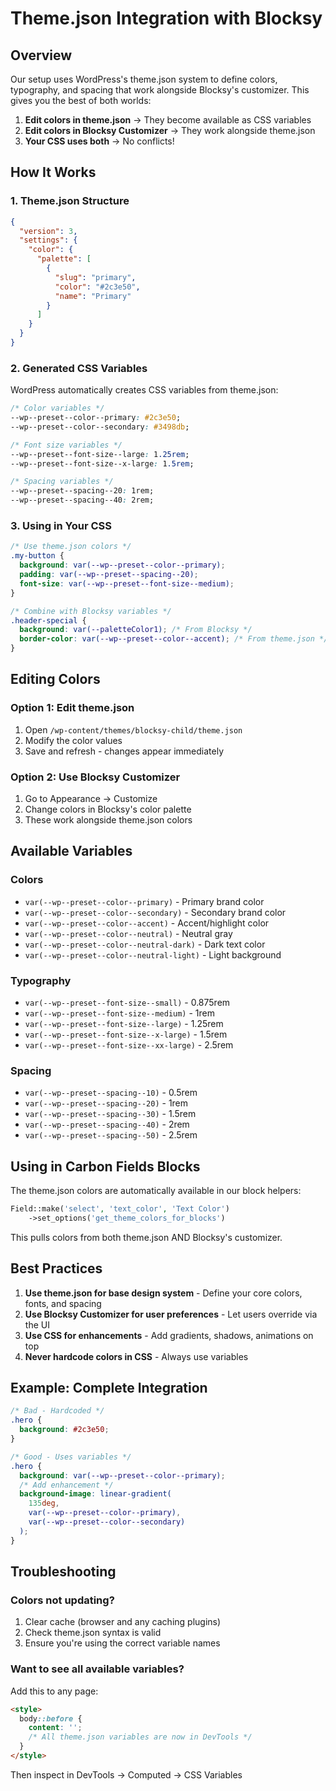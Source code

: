 # Theme.json Integration with Blocksy

## Overview

Our setup uses WordPress's theme.json system to define colors, typography, and spacing that work alongside Blocksy's customizer. This gives you the best of both worlds:

1. **Edit colors in theme.json** → They become available as CSS variables
2. **Edit colors in Blocksy Customizer** → They work alongside theme.json
3. **Your CSS uses both** → No conflicts!

## How It Works

### 1. Theme.json Structure

```json
{
  "version": 3,
  "settings": {
    "color": {
      "palette": [
        {
          "slug": "primary",
          "color": "#2c3e50",
          "name": "Primary"
        }
      ]
    }
  }
}
```

### 2. Generated CSS Variables

WordPress automatically creates CSS variables from theme.json:

```css
/* Color variables */
--wp--preset--color--primary: #2c3e50;
--wp--preset--color--secondary: #3498db;

/* Font size variables */
--wp--preset--font-size--large: 1.25rem;
--wp--preset--font-size--x-large: 1.5rem;

/* Spacing variables */
--wp--preset--spacing--20: 1rem;
--wp--preset--spacing--40: 2rem;
```

### 3. Using in Your CSS

```css
/* Use theme.json colors */
.my-button {
  background: var(--wp--preset--color--primary);
  padding: var(--wp--preset--spacing--20);
  font-size: var(--wp--preset--font-size--medium);
}

/* Combine with Blocksy variables */
.header-special {
  background: var(--paletteColor1); /* From Blocksy */
  border-color: var(--wp--preset--color--accent); /* From theme.json */
}
```

## Editing Colors

### Option 1: Edit theme.json
1. Open `/wp-content/themes/blocksy-child/theme.json`
2. Modify the color values
3. Save and refresh - changes appear immediately

### Option 2: Use Blocksy Customizer
1. Go to Appearance → Customize
2. Change colors in Blocksy's color palette
3. These work alongside theme.json colors

## Available Variables

### Colors
- `var(--wp--preset--color--primary)` - Primary brand color
- `var(--wp--preset--color--secondary)` - Secondary brand color
- `var(--wp--preset--color--accent)` - Accent/highlight color
- `var(--wp--preset--color--neutral)` - Neutral gray
- `var(--wp--preset--color--neutral-dark)` - Dark text color
- `var(--wp--preset--color--neutral-light)` - Light background

### Typography
- `var(--wp--preset--font-size--small)` - 0.875rem
- `var(--wp--preset--font-size--medium)` - 1rem
- `var(--wp--preset--font-size--large)` - 1.25rem
- `var(--wp--preset--font-size--x-large)` - 1.5rem
- `var(--wp--preset--font-size--xx-large)` - 2.5rem

### Spacing
- `var(--wp--preset--spacing--10)` - 0.5rem
- `var(--wp--preset--spacing--20)` - 1rem
- `var(--wp--preset--spacing--30)` - 1.5rem
- `var(--wp--preset--spacing--40)` - 2rem
- `var(--wp--preset--spacing--50)` - 2.5rem

## Using in Carbon Fields Blocks

The theme.json colors are automatically available in our block helpers:

```php
Field::make('select', 'text_color', 'Text Color')
    ->set_options('get_theme_colors_for_blocks')
```

This pulls colors from both theme.json AND Blocksy's customizer.

## Best Practices

1. **Use theme.json for base design system** - Define your core colors, fonts, and spacing
2. **Use Blocksy Customizer for user preferences** - Let users override via the UI
3. **Use CSS for enhancements** - Add gradients, shadows, animations on top
4. **Never hardcode colors in CSS** - Always use variables

## Example: Complete Integration

```css
/* Bad - Hardcoded */
.hero {
  background: #2c3e50;
}

/* Good - Uses variables */
.hero {
  background: var(--wp--preset--color--primary);
  /* Add enhancement */
  background-image: linear-gradient(
    135deg,
    var(--wp--preset--color--primary),
    var(--wp--preset--color--secondary)
  );
}
```

## Troubleshooting

### Colors not updating?
1. Clear cache (browser and any caching plugins)
2. Check theme.json syntax is valid
3. Ensure you're using the correct variable names

### Want to see all available variables?
Add this to any page:
```html
<style>
  body::before {
    content: '';
    /* All theme.json variables are now in DevTools */
  }
</style>
```
Then inspect in DevTools → Computed → CSS Variables

